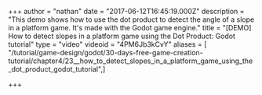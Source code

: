 +++
author = "nathan"
date = "2017-06-12T16:45:19.000Z"
description = "This demo shows how to use the dot product to detect the angle of a slope in a platform game. It's made with the Godot game engine."
title = "[DEMO] How to detect slopes in a platform game using the Dot Product: Godot tutorial"
type = "video"
videoid = "4PM6Jb3kCvY"
aliases = [ "/tutorial/game-design/godot/30-days-free-game-creation-tutorial/chapter4/23__how_to_detect_slopes_in_a_platform_game_using_the_dot_product_godot_tutorial",]

+++